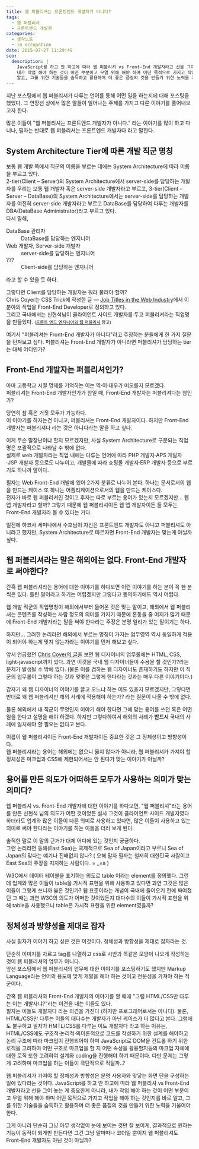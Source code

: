 ```yaml
---
title: 웹 퍼블리셔는 프론트엔드 개발자가 아니다?
tags:
  - 웹 퍼블리셔
  - 프론트엔드 개발자
categories:
  - 생각노트
  - in occupation
date: 2015-07-27 11:29:49
seo:
  description: |
    JavaScript를 하고 안 하고에 따라 웹 퍼블리셔 vs Front-End 개발자라고 선을 그어 놓는 게 중요한게 아니라,
    내가 작업 해야 하는 것이 어떤 부분이고 무얼 위해 해야 하며 어떤 목적으로 가지고 작업을 해야 하는 것인지를 바로
    알고, 그를 위한 기술들을 습득하고 활용하며 더 좋은 품질의 것을 만들기 위한 노력을 기울여야 한다.
---
```



지난 포스팅에서 웹 퍼블리셔가 다루는 언어를 통해 어떤 일을 하는지에 대해 포스팅을 했었다. 그 연장선
상에서 많은 말들이 일어나는 주제를 가지고 다른 이야기를 풀어내보고자 한다.

많은 이들이 "웹 퍼블리셔는 프론트엔드 개발자가 아니다." 라는 이야기를 많이 하고 다니나, 필자는
반대로 웹 퍼블리셔는 프론트엔드 개발자다 라고 말한다.

## System Architecture Tier에 따른 개발 직군 명칭

보통 웹 개발 쪽에서 직군의 이름을 부르는 데에는 System Architecture에 따라 이름을 부르고 있다. <br>
2-tier(Client – Server)의 System Architecture에서 server-side를 담당하는 개발자를 우리는 보통 웹
개발자 혹은 server-side 개발자라고 부르고, 3-tier(Client – Server – DataBase)의
System Architecture에서는 server-side를 담당하는 개발자를 여전히 server-side 개발자라고 부르고
DataBase를 담당하여 다루는 개발자를 DBA(DataBase Administrator)라고 부르고 있다. <br>
다시 말해,

<dl>
  <dt>DataBase 관리자</dt>
  <dd>DataBase를 담당하는 엔지니어</dd>
  <dt>Web 개발자, Server-side 개발자</dt>
  <dd>server-side를 담당하는 엔지니어</dd>
  <dt>???</dt>
  <dd>Client-side를 담당하는 엔지니어</dd>
</dl>

라고 할 수 있을 듯 하다.

그렇다면 Client를 담당하는 개발자는 뭐라 불러야 할까? <br>
Chris Coyer는 CSS Trick에 작성한 글 &mdash;
[Job Titles in the Web Industry](http://css-tricks.com/job-titles-in-the-web-industry)에서 이 분야의
직업을 Front-End Developer로 정의하고 있다. <br>
그리고 국내에서는 신현석님이 클라이언트 사이드 개발자를 두고 퍼블리셔라는 직업명을 만들었다.
<small>([프론트 엔드 엔지니어와 웹 퍼블리셔](http://hyeonseok.com/soojung/webpublisher/2011/06/01/657.html) 참고)</small>

여기서 "퍼블리셔는 Front-End 개발자가 아니다"라고 주장하는 분들에게 한 가지 질문을 던져보고 싶다.
퍼블리셔는 Front-End 개발자가 아니라면 퍼블리셔가 담당하는 tier는 대체 어디인가?

## Front-End 개발자는 퍼블리셔인가?

아마 고등학교 시절 명제를 기억하는 이는 역·이·대우가 떠오를지 모르겠다. <br>
퍼블리셔는 Front-End 개발자인가가 참일 때, Front-End 개발자는 퍼블리셔다는 참인가?

당연히 참 혹은 거짓 모두가 가능하다. <br>
이 이야기를 하자는건 아니고, 퍼블리셔는 Front-End 개발자이다. 하지만 Front-End 개발자는 퍼블리셔다
라는 것은 아니다라는 말을 하고 싶다.

이게 무슨 말장난이냐 할지 모르겠지만, 사실 System Architecture로 구분되는 직업명은 포괄적으로
나타날 수 밖에 없다. <br>
실제로 web 개발자라는 직업 내에는 다루는 언어에 따라 PHP 개발자·APS 개발자·JSP 개발자 등으로도
나누이고, 개발물에 따라 쇼핑몰 개발자·ERP 개발자 등으로 부르기도 하니까 말이다.

필자는 Web Front-End 개발에 있어 2가지 분류로 나누어 본다. 하나는 문서로서의 웹을 만드는 케이스
또 하나는 어플리케이션으로서의 웹을 만드는 케이스다.  <br>
전자가 바로 웹 퍼블리셔인 것이고 후자는 따로 부르는 용어가 있는지 모르겠지만… 웹 앱 개발자라고 할까?
그렇기 때문에 웹 퍼블리셔이든 웹 앱 개발자이든 둘 모두는 Front-End 개발자라 볼 수 있다는 거다.

일전에 하코사 세미나에서 수호님이 자신은 프론트엔드 개발자도 아니고 퍼블리셔도 아니라고 했지만,
System Architecture로 따르자면 Front-End 개발자는 맞는게 아닐까 싶다.

## 웹 퍼블리셔라는 말은 해외에는 없다. Front-End 개발자로 써야한다?

간혹 웹 퍼블리셔라는 용어에 대한 이야기를 하다보면 이런 이야기를 하는 분이 꼭 한 분씩은 있다. 틀린
말이라고 하기는 어렵겠지만 그렇다고 동의하기에도 역시 어렵다.

웹 개발 직군의 직업명칭이 해외에서부터 들어온 것은 맞는 말이고, 해외에서 웹 퍼블리셔는 콘텐츠를
작성하는 사람 정도의 의미를 가지기 때문에 혼동을 줄 여지가 많기 때문에 Front-End 개발자라는 말을
써야 한다라는 주장은 분명 일리가 있는 말이기는 하다.

하지만… 그러한 논리라면 해외에서 부르는 명칭이 가지는 업무영역 역시 동일하게 적용이 되어야 하는게
맞지 않는가라는 이야기를 먼저 해보고 싶다.

앞서 언급했던 [Chris Coyer의 글](http://css-tricks.com/job-titles-in-the-web-industry)을 보면
웹 디자이너의 업무롤에는 HTML, CSS, light-javascript까지 있다. 과연 이것을 국내 웹 디자이너들이
수용을 할 것인가?라는 문제가 발생될 수 밖에 없다. (물론 이를 겸하는 웹 디자이너도 존재하기도 하지만
이 직군의 업무롤이 그렇다 하는 것과 몇몇은 그렇게 한다라는 것과는 매우 다른 이야기이다.)

갑자기 왜 웹 디자이너의 이야기를 끌고 오느냐 하는 이도 있을지 모르겠지만, 그렇다면 반대로 왜 웹
퍼블리셔만 해외 사례에 적용해야 하는가? 라는 질문이 나올 수 밖에 없다.

물론 해외에서 내 직군이 무엇인지 이야기 해야 한다면 그에 맞는 용어를 쓰던 혹은 어떤 일을 한다고
설명을 해야 하겠다. 하지만 그렇다하여서 해외의 사례가 **반드시** 국내의 사례에 일치해야 할 필요는
없다고 본다.

이름이 웹 퍼블리셔이든 Front-End 개발자이든 중요한 것은 그 정체성이고 방향성이다. <br>
웹 퍼블리셔라는 용어는 해외에는 없으니 옳지 않다가 아니라, 웹 퍼블리셔가 가져야 할 정체성은 마크업과
CSS에 제한되어서는 안 된다가 맞는 이야기가 아닐까?

## 용어를 만든 의도가 어떠하든 모두가 사용하는 의미가 맞는 의미다?

웹 퍼블리셔 vs. Front-End 개발자에 대한 이야기를 하다보면, "웹 퍼블리셔"라는 용어를 만든 신현석 님의
의도가 어떤 것이었든 설사 그것이 클라이언트 사이드 개발자였다 하더라도 업계와 많은 이들이 다른
의미로 사용하고 있다면, 많은 이들이 사용하고 있는 의미로 써야 한다라는 이야기를 하는 이들을 더러
보게 된다.

솔직한 말로 이 말의 근거가 대체 어디에 있는 것인지 궁금하다. <br>
그런 논리라면 동해(East Sea)는 국제적으로 Sea of Japan이라고 부르니 Sea of Japan의 맞다는 얘기나
진배없지 않나? ( 오해 말자 필자는 철저히 대한민국 사람이고 East Sea의 주장을 지지하는 사람이다. = _=a )

W3C에서 데이터 테이블을 표기하는 의도로 table 이라는 element를 정의했다. 그런데 업계와 많은 이들이
table을 가시적 표현을 위해 사용하고 있다면 과연 그것은 많은 이들이 그렇게 쓰니까 옳은 것인가? 웹
표준이라는 개념이 국내에 들어오기 전에 짜여졌던 그 때는 과연 W3C의 의도가 어떠한 것이었든지
대다수의 이들이 가시적 표현을 위해 table을 사용했으니 table은 가시적 표현을 위한 element였을까?

## 정체성과 방향성을 제대로 잡자

사실 필자가 이야기 하고 싶은 것은 이것이다. 정체성과 방향성을 제대로 잡자라는 것.

단순히 이미지를 자르고 tag를 나열하고 css로 시안과 똑같은 모양이 나오게 작성하는 것이 웹 퍼블리셔의
업무가 아니다. <br>
앞선 포스팅에서 웹 퍼블리셔의 업무에 대한 이야기를 포스팅하기도 했지만 Markup Language라는 언어의
용도에 맞게 개발을 해야 하는 것이고 전문성을 가져야 하는 직군이다.

간혹 웹 퍼블리셔와 Front-End 개발자의 이야기를 할 때에 "그럼 HTML/CSS만 다루는 이는 개발자냐?"라는
이견을 내는 이들도 있다. <br>
필자는 이들도 개발자다 라는 의견을 가진다 (하지만 프로그래머로서는 아니다). 물론, HTML/CSS만 다루는
이들의 대다수는 개발자가 아닌 케이스가 더 많다고 본다. 그럼에도 불구하고 필자가 HMTL/CSS를 다루는
이도 개발자다 라고 하는 이유는, HTML/CSS에도 구조적·논리적·의미론적으로 코드를 작성하기 위한 설계를
해야하고 논리 구조에 따라 마크업이 진행되어야 하며 JavaScript로 DOM을 컨트롤 하기 위한 로직을
고려하여 어떤 구조로 마크업을 할 지 어떤 속성을 활용할지등의 마크업 자체에 대한 로직 또한 고려햐여
설계와 coding을 진행해야 하기 때문이다. 다만 문제는 그렇게 고려하며 마크업을 하는 이들이 극단적으로
적달까..?

웹 퍼블리셔가 가져야 할 정체성과 방향성은 분명 사용자와 맞닿는 화면 단을 구성하는 일에 있다라는 것이다.
JavaScript를 하고 안 하고에 따라 웹 퍼블리셔 vs Front-End 개발자라고 선을 그어 놓는 게 중요한게
아니라, 내가 작업 해야 하는 것이 어떤 부분이고 무얼 위해 해야 하며 어떤 목적으로 가지고 작업을 해야
하는 것인지를 바로 알고, 그를 위한 기술들을 습득하고 활용하며 더 좋은 품질의 것을 만들기 위한 노력을
기울여야 한다.

그게 아니라 단순히 그냥 아무 생각없이 눈에 보이는 것만 잘 보이게, 결과적으로 원하는 기능이 동작이
되게만 만든다면 그건 그냥 말마따나 코더일 뿐이지 웹 퍼블리셔도 Front-End 개발자도 아닌 것이 아닐까?